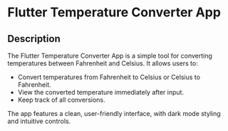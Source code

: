 
# Flutter Temperature Converter App
## Description
The Flutter Temperature Converter App is a simple tool for converting temperatures between Fahrenheit and Celsius. It allows users to:

- Convert temperatures from Fahrenheit to Celsius or Celsius to Fahrenheit.
- View the converted temperature immediately after input.
- Keep track of all conversions.


The app features a clean, user-friendly interface, with dark mode styling and intuitive controls.